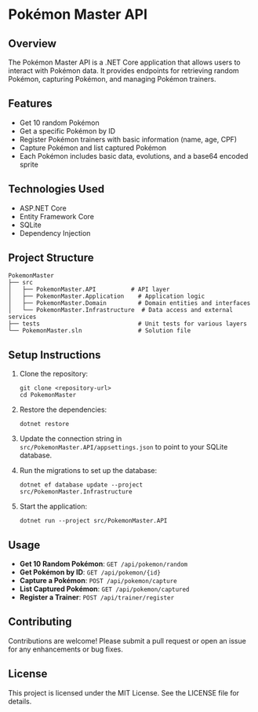 # Pokémon Master API

## Overview
The Pokémon Master API is a .NET Core application that allows users to interact with Pokémon data. It provides endpoints for retrieving random Pokémon, capturing Pokémon, and managing Pokémon trainers.

## Features
- Get 10 random Pokémon
- Get a specific Pokémon by ID
- Register Pokémon trainers with basic information (name, age, CPF)
- Capture Pokémon and list captured Pokémon
- Each Pokémon includes basic data, evolutions, and a base64 encoded sprite

## Technologies Used
- ASP.NET Core
- Entity Framework Core
- SQLite
- Dependency Injection

## Project Structure
```
PokemonMaster
├── src
│   ├── PokemonMaster.API          # API layer
│   ├── PokemonMaster.Application    # Application logic
│   ├── PokemonMaster.Domain         # Domain entities and interfaces
│   └── PokemonMaster.Infrastructure  # Data access and external services
├── tests                            # Unit tests for various layers
└── PokemonMaster.sln                # Solution file
```

## Setup Instructions
1. Clone the repository:
   ```
   git clone <repository-url>
   cd PokemonMaster
   ```

2. Restore the dependencies:
   ```
   dotnet restore
   ```

3. Update the connection string in `src/PokemonMaster.API/appsettings.json` to point to your SQLite database.

4. Run the migrations to set up the database:
   ```
   dotnet ef database update --project src/PokemonMaster.Infrastructure
   ```

5. Start the application:
   ```
   dotnet run --project src/PokemonMaster.API
   ```

## Usage
- **Get 10 Random Pokémon**: `GET /api/pokemon/random`
- **Get Pokémon by ID**: `GET /api/pokemon/{id}`
- **Capture a Pokémon**: `POST /api/pokemon/capture`
- **List Captured Pokémon**: `GET /api/pokemon/captured`
- **Register a Trainer**: `POST /api/trainer/register`

## Contributing
Contributions are welcome! Please submit a pull request or open an issue for any enhancements or bug fixes.

## License
This project is licensed under the MIT License. See the LICENSE file for details.